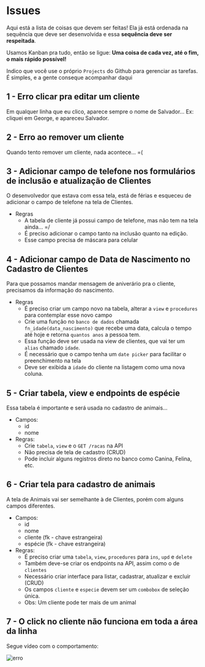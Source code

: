 # Issues

Aqui está a lista de coisas que devem ser feitas! Ela já está ordenada na sequência que deve ser desenvolvida e essa **sequência deve ser respeitada**.

Usamos Kanban pra tudo, então se ligue: **Uma coisa de cada vez, até o fim, o mais rápido possível!**

Indico que você use o próprio `Projects` do Github para gerenciar as tarefas. É simples, e a gente conseque acompanhar daqui

## 1 - Erro clicar pra editar um cliente
Em qualquer linha que eu clico, aparece sempre o nome de Salvador... Ex: cliquei em George, e apareceu Salvador.

## 2 - Erro ao remover um cliente
Quando tento remover um cliente, nada acontece... =(

## 3 - Adicionar campo de telefone nos formulários de inclusão e atualização de Clientes
O desenvolvedor que estava com essa tela, está de férias e esqueceu de adicionar o campo de telefone na tela de Clientes.

- Regras
    - A tabela de cliente já possui campo de telefone, mas não tem na tela ainda... =/
    - É preciso adicionar o campo tanto na inclusão quanto na edição.
    - Esse campo precisa de máscara para celular

## 4 - Adicionar campo de Data de Nascimento no Cadastro de Clientes
Para que possamos mandar mensagem de aniverário pra o cliente, precisamos da informação do nascimento.

- Regras
    - É preciso criar um campo novo na tabela, alterar a `view` e `procedures` para contemplar esse novo campo
    - Crie uma função no `banco de dados` chamada `fn_idade(data_nascimento)` que recebe uma data, calcula o tempo até hoje e retorna `quantos anos` a pessoa tem.
    - Essa função deve ser usada na view de clientes, que vai ter um `alias` chamado `idade`.
    - É necessário que o campo tenha um `date picker` para facilitar o preenchimento na tela
    - Deve ser exibida a `idade` do cliente na listagem como uma nova coluna.

## 5 - Criar tabela, view e endpoints de espécie
Essa tabela é importante e será usada no cadastro de animais... 

- Campos:
    - id
    - nome
- Regras: 
    - Crie `tabela`, `view` e o `GET /racas` na API
    - Não precisa de tela de cadastro (CRUD)
    - Pode incluir alguns registros direto no banco como Canina, Felina, etc.

## 6 - Criar tela para cadastro de animais
A tela de Animais vai ser semelhante à de Clientes, porém com alguns campos diferentes.

- Campos: 
    - id
    - nome
    - cliente (fk - chave estrangeira)
    - espécie (fk - chave estrangeira)
- Regras:
    - É preciso criar uma `tabela`, `view`, `procedures` para `ins`, `upd` e `delete`
    - Também deve-se criar os endpoints na API, assim como o de `clientes`
    - Necessário criar interface para listar, cadastrar, atualizar e excluir (CRUD)
    - Os campos `cliente` e `especie` devem ser um `combobox` de seleção única.
    - Obs: Um cliente pode ter mais de um animal

## 7 - O click no cliente não funciona em toda a área da linha
Segue vídeo com o comportamento:

![erro](https://user-images.githubusercontent.com/1444980/76023432-ef27e380-5f07-11ea-8ed9-cff0b3a6f3bf.gif)
